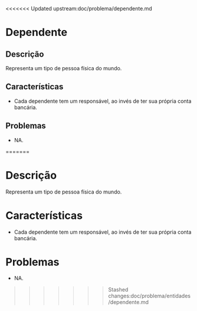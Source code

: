 <<<<<<< Updated upstream:doc/problema/dependente.md
# Dependente

## Descrição

Representa um tipo de pessoa física do mundo.

## Características

* Cada dependente tem um responsável, ao invés de ter sua própria conta bancária.

## Problemas

* NA.



=======
# Descrição

Representa um tipo de pessoa física do mundo.

# Características

* Cada dependente tem um responsável, ao invés de ter sua própria conta bancária.

# Problemas

* NA.



>>>>>>> Stashed changes:doc/problema/entidades/dependente.md
